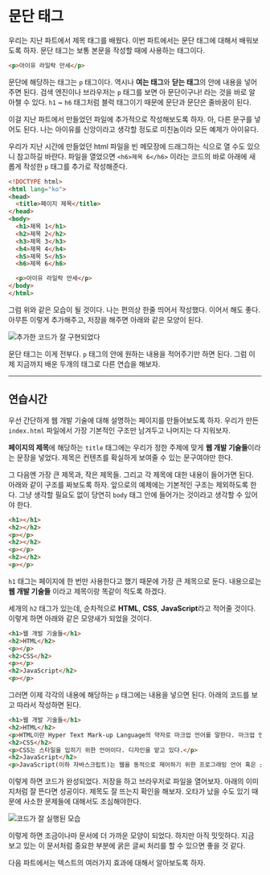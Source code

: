# 문단 태그
우리는 지난 파트에서 제목 태그를 배웠다. 이번 파트에서는 문단 태그에 대해서 배워보도록 하자. 문단 태그는 보통 본문을 작성할 때에 사용하는 태그이다.

```html
<p>아이유 라일락 만세</p>
```

문단에 해당하는 태그는 `p` 태그이다. 역시나 **여는 태그**와 **닫는 태그**의 안에 내용을 넣어주면 된다. 검색 엔진이나 브라우저는 `p` 태그를 보면 아 문단이구나! 라는 것을 바로 알아챌 수 있다. `h1` ~ `h6` 태그처럼 블럭 태그이기 때문에 문단과 문단은 줄바꿈이 된다.

이걸 지난 파트에서 만들었던 파일에 추가적으로 작성해보도록 하자. 아, 다른 문구를 넣어도 된다. 나는 아이유를 신앙이라고 생각할 정도로 미친놈이라 모든 예제가 아이유다.

우리가 지난 시간에 만들었던 html 파일을 빈 메모장에 드래그하는 식으로 열 수도 있으니 참고하길 바란다. 파일을 열었으면 `<h6>제목 6</h6>` 이라는 코드의 바로 아래에 새롭게 작성한 `p` 태그를 추가로 작성해준다.

```html
<!DOCTYPE html>
<html lang="ko">
<head>
  <title>페이지 제목</title>
</head>
<body>
  <h1>제목 1</h1>
  <h2>제목 2</h2>
  <h3>제목 3</h3>
  <h4>제목 4</h4>
  <h5>제목 5</h5>
  <h6>제목 6</h6>

  <p>아이유 라일락 만세</p>
</body>
</html>
```

그럼 위와 같은 모습이 될 것이다. 나는 편의상 한줄 띄어서 작성했다. 이어서 해도 좋다. 아무튼 이렇게 추가해주고, 저장을 해주면 아래와 같은 모양이 된다.

![추가한 코드가 잘 구현되었다](https://i.postimg.cc/6qP4QQ7m/K-20210327-021935.png)

문단 태그는 이게 전부다. `p` 태그의 안에 원하는 내용을 적어주기만 하면 된다. 그럼 이제 지금까지 배운 두개의 태그로 다른 연습을 해보자.

---

## 연습시간
우선 간단하게 웹 개발 기술에 대해 설명하는 페이지를 만들어보도록 하자. 우리가 만든 `index.html` 파일에서 가장 기본적인 구조만 남겨두고 나머지는 다 지워보자.

**페이지의 제목**에 해당하는 `title` 태그에는 우리가 정한 주제에 맞게 **웹 개발 기술들**이라는 문장을 넣었다. 제목은 컨텐츠를 확실하게 보여줄 수 있는 문구여야만 한다.

그 다음엔 가장 큰 제목과, 작은 제목들. 그리고 각 제목에 대한 내용이 들어가면 된다. 아래와 같이 구조를 짜보도록 하자. 앞으로의 예제에는 기본적인 구조는 제외하도록 한다. 그냥 생각할 필요도 없이 당연히 `body` 태그 안에 들어가는 것이라고 생각할 수 있어야 한다.

```html
<h1></h1>
<h2></h2>
<p></p>
<h2></h2>
<p></p>
<h2></h2>
<p></p>
```

`h1` 태그는 페이지에 한 번만 사용한다고 했기 때문에 가장 큰 제목으로 둔다. 내용으로는 **웹 개발 기술들** 이라고 제목이랑 똑같이 적도록 하겠다.

세개의 `h2` 태그가 있는데, 순차적으로 **HTML**, **CSS**, **JavaScript**라고 적어줄 것이다. 이렇게 하면 아래와 같은 모양새가 되었을 것이다.

```html
<h1>웹 개발 기술들</h1>
<h2>HTML</h2>
<p></p>
<h2>CSS</h2>
<p></p>
<h2>JavaScript</h2>
<p></p>
```

그러면 이제 각각의 내용에 해당하는 `p` 태그에는 내용을 넣으면 된다. 아래의 코드를 보고 따라서 작성하면 된다.

```html
<h1>웹 개발 기술들</h1>
<h2>HTML</h2>
<p>HTML이란 Hyper Text Mark-up Language의 약자로 마크업 언어를 말한다. 마크업 언어는 웹의 뼈대를 구성하는 언어라고 이해하면 되겠다. 웹을 구성하는 세가지 요소중 가장 중요한 요소이다.</p>
<h2>CSS</h2>
<p>CSS는 스타일을 입히기 위한 언어이다. 디자인을 맡고 있다.</p>
<h2>JavaScript</h2>
<p>JavaScript(이하 자바스크립트)는 웹을 동적으로 제어하기 위한 프로그래밍 언어 혹은 스크립트 언어이다. HTML과 CSS를 전부 조정할 수 있다.</p>
```

이렇게 하면 코드가 완성되었다. 저장을 하고 브라우저로 파일을 열어보자. 아래의 이미지처럼 잘 뜬다면 성공이다. 제목도 잘 뜨는지 확인을 해보자. 오타가 났을 수도 있기 때문에 사소한 문제들에 대해서도 조심해야한다.

![코드가 잘 실행된 모습](https://i.postimg.cc/XYvg2ZWT/K-20210327-023615.png)

이렇게 하면 조금이나마 문서에 더 가까운 모양이 되었다. 하지만 아직 밋밋하다. 지금 보고 있는 이 문서처럼 중요한 부분에 굵은 글씨 처리를 할 수 있으면 좋을 것 같다.

다음 파트에서는 텍스트의 여러가지 효과에 대해서 알아보도록 하자.